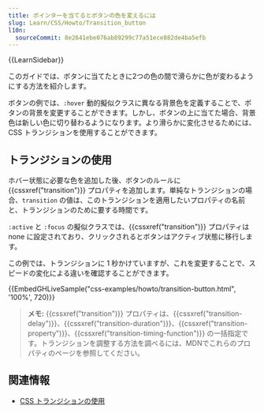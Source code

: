 ```yaml
---
title: ポインターを当てるとボタンの色を変えるには
slug: Learn/CSS/Howto/Transition_button
l10n:
  sourceCommit: 8e2641ebe076ab89299c77a51ece882de4ba5efb
---
```


{{LearnSidebar}}

このガイドでは、ボタンに当てたときに2つの色の間で滑らかに色が変わるようにする方法を紹介します。

ボタンの例では、`:hover` 動的擬似クラスに異なる背景色を定義することで、ボタンの背景を変更することができます。しかし、ボタンの上に当てた場合、背景色は新しい色に切り替わるようになります。より滑らかに変化させるためには、CSS トランジションを使用することができます。

## トランジションの使用

ホバー状態に必要な色を追加した後、ボタンのルールに {{cssxref("transition")}} プロパティを追加します。単純なトランジションの場合、`transition` の値は、このトランジションを適用したいプロパティの名前と、トランジションのために要する時間です。

`:active` と `:focus` の擬似クラスでは、{{cssxref("transition")}} プロパティは none に設定されており、クリックされるとボタンはアクティブ状態に移行します。

この例では、トランジションに 1 秒かけていますが、これを変更することで、スピードの変化による違いを確認することができます。

{{EmbedGHLiveSample("css-examples/howto/transition-button.html", '100%', 720)}}

> **メモ:** {{cssxref("transition")}} プロパティは、{{cssxref("transition-delay")}}、{{cssxref("transition-duration")}}、{{cssxref("transition-property")}}、{{cssxref("transition-timing-function")}} の一括指定です。トランジションを調整する方法を調べるには、MDNでこれらのプロパティのページを参照してください。

## 関連情報

- [CSS トランジションの使用](/ja/docs/Web/CSS/CSS_Transitions/Using_CSS_transitions)
